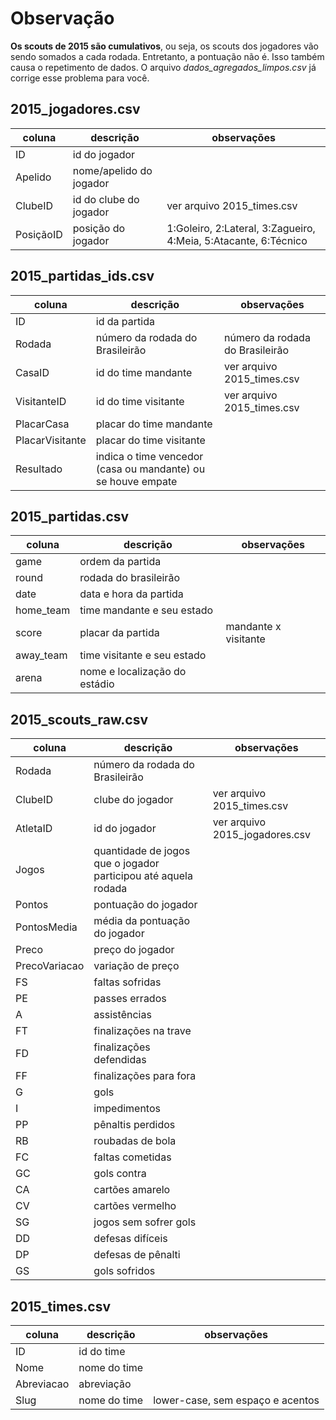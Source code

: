 # Observação

__Os scouts de 2015 são cumulativos__, ou seja, os scouts dos jogadores vão sendo somados a cada rodada. Entretanto, a pontuação não é. Isso também causa o repetimento de dados. O arquivo *dados_agregados_limpos.csv* já corrige esse problema para você.

## 2015_jogadores.csv

| coluna    | descrição               | observações                                                     |
|-----------|-------------------------|-----------------------------------------------------------------|
| ID        | id do jogador           |                                                                 |
| Apelido   | nome/apelido do jogador |                                                                 |
| ClubeID   | id do clube do jogador  | ver arquivo 2015_times.csv                                      |
| PosiçãoID | posição do jogador      | 1:Goleiro, 2:Lateral, 3:Zagueiro, 4:Meia, 5:Atacante, 6:Técnico |

## 2015_partidas_ids.csv

| coluna          | descrição                                                    | observações                     |
|-----------------|--------------------------------------------------------------|---------------------------------|
| ID              | id da partida                                                |                                 |
| Rodada          | número da rodada do Brasileirão                              | número da rodada do Brasileirão |
| CasaID          | id do time mandante                                          | ver arquivo 2015_times.csv      |
| VisitanteID     | id do time visitante                                         | ver arquivo 2015_times.csv      |
| PlacarCasa      | placar do time mandante                                      |                                 |
| PlacarVisitante | placar do time visitante                                     |                                 |
| Resultado       | indica o time vencedor (casa ou mandante) ou se houve empate |                                 |

## 2015_partidas.csv

| coluna    | descrição                     | observações          |
|-----------|-------------------------------|----------------------|
| game      | ordem da partida              |                      |
| round     | rodada do brasileirão         |                      |
| date      | data e hora da partida        |                      |
| home_team | time mandante e seu estado    |                      |
| score     | placar da partida             | mandante x visitante |
| away_team | time visitante e seu estado   |                      |
| arena     | nome e localização do estádio |                      |

## 2015_scouts_raw.csv

| coluna        | descrição                                                      | observações                    |
|---------------|----------------------------------------------------------------|--------------------------------|
| Rodada        | número da rodada do Brasileirão                                |                                |
| ClubeID       | clube do jogador                                               | ver arquivo 2015_times.csv     |
| AtletaID      | id do jogador                                                  | ver arquivo 2015_jogadores.csv |
| Jogos         | quantidade de jogos que o jogador participou até aquela rodada |                                |
| Pontos        | pontuação do jogador                                           |                                |
| PontosMedia   | média da pontuação do jogador                                  |                                |
| Preco         | preço do jogador                                               |                                |
| PrecoVariacao | variação de preço                                              |                                |
| FS            | faltas sofridas                                                |                                |
| PE            | passes errados                                                 |                                |
| A             | assistências                                                   |                                |
| FT            | finalizações na trave                                          |                                |
| FD            | finalizações defendidas                                        |                                |
| FF            | finalizações para fora                                         |                                |
| G             | gols                                                           |                                |
| I             | impedimentos                                                   |                                |
| PP            | pênaltis perdidos                                              |                                |
| RB            | roubadas de bola                                               |                                |
| FC            | faltas cometidas                                               |                                |
| GC            | gols contra                                                    |                                |
| CA            | cartões amarelo                                                |                                |
| CV            | cartões vermelho                                               |                                |
| SG            | jogos sem sofrer gols                                          |                                |
| DD            | defesas difíceis                                               |                                |
| DP            | defesas de pênalti                                             |                                |
| GS            | gols sofridos                                                  |                                |

## 2015_times.csv

| coluna     | descrição    | observações                      |
|------------|--------------|----------------------------------|
| ID         | id do time   |                                  |
| Nome       | nome do time |                                  |
| Abreviacao | abreviação   |                                  |
| Slug       | nome do time | lower-case, sem espaço e acentos |
